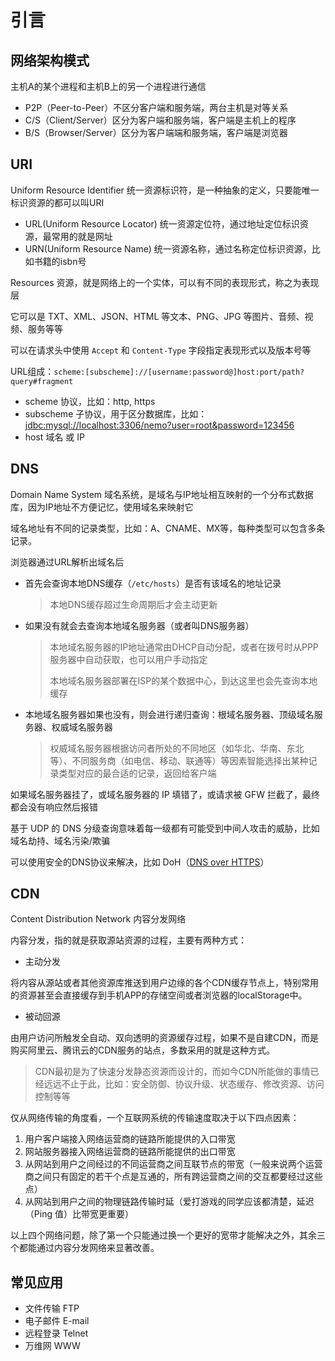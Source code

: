 # 引言

## 网络架构模式

主机A的某个进程和主机B上的另一个进程进行通信

- P2P（Peer-to-Peer）不区分客户端和服务端，两台主机是对等关系
- C/S（Client/Server）区分为客户端和服务端，客户端是主机上的程序
- B/S（Browser/Server）区分为客户端端和服务端，客户端是浏览器

## URI

Uniform Resource Identifier 统一资源标识符，是一种抽象的定义，只要能唯一标识资源的都可以叫URI

- URL(Uniform Resource Locator) 统一资源定位符，通过地址定位标识资源，最常用的就是网址
- URN(Uniform Resource Name) 统一资源名称，通过名称定位标识资源，比如书籍的isbn号

Resources 资源，就是网络上的一个实体，可以有不同的表现形式，称之为表现层

它可以是 TXT、XML、JSON、HTML 等文本、PNG、JPG 等图片、音频、视频、服务等等

可以在请求头中使用 `Accept` 和 `Content-Type` 字段指定表现形式以及版本号等

URL组成：`scheme:[subscheme]://[username:password@]host:port/path?query#fragment`

- scheme 协议，比如：http, https
- subscheme 子协议，用于区分数据库，比如：<jdbc:mysql://localhost:3306/nemo?user=root&password=123456>
- host 域名 或 IP

## DNS

Domain Name System 域名系统，是域名与IP地址相互映射的一个分布式数据库，因为IP地址不方便记忆，使用域名来映射它

域名地址有不同的记录类型，比如：A、CNAME、MX等，每种类型可以包含多条记录。

浏览器通过URL解析出域名后

- 首先会查询本地DNS缓存（`/etc/hosts`）是否有该域名的地址记录
  > 本地DNS缓存超过生命周期后才会主动更新
- 如果没有就会去查询本地域名服务器（或者叫DNS服务器）
  > 本地域名服务器的IP地址通常由DHCP自动分配，或者在拨号时从PPP服务器中自动获取，也可以用户手动指定
  >
  > 本地域名服务器部署在ISP的某个数据中心，到达这里也会先查询本地缓存
- 本地域名服务器如果也没有，则会进行递归查询：根域名服务器、顶级域名服务器、权威域名服务器
  > 权威域名服务器根据访问者所处的不同地区（如华北、华南、东北等）、不同服务商（如电信、移动、联通等）等因素智能选择出某种记录类型对应的最合适的记录，返回给客户端

如果域名服务器挂了，或域名服务器的 IP 填错了，或请求被 GFW 拦截了，最终都会没有响应然后报错

基于 UDP 的 DNS 分级查询意味着每一级都有可能受到中间人攻击的威胁，比如域名劫持、域名污染/欺骗

可以使用安全的DNS协议来解决，比如 DoH（[DNS over HTTPS](https://en.wikipedia.org/wiki/DNS_over_HTTPS)）

## CDN

Content Distribution Network 内容分发网络

内容分发，指的就是获取源站资源的过程，主要有两种方式：

- 主动分发

将内容从源站或者其他资源库推送到用户边缘的各个CDN缓存节点上，特别常用的资源甚至会直接缓存到手机APP的存储空间或者浏览器的localStorage中。

- 被动回源

由用户访问所触发全自动、双向透明的资源缓存过程，如果不是自建CDN，而是购买阿里云、腾讯云的CDN服务的站点，多数采用的就是这种方式。

> CDN最初是为了快速分发静态资源而设计的，而如今CDN所能做的事情已经远远不止于此，比如：安全防御、协议升级、状态缓存、修改资源、访问控制等等

仅从网络传输的角度看，一个互联网系统的传输速度取决于以下四点因素：

1. 用户客户端接入网络运营商的链路所能提供的入口带宽
2. 网站服务器接入网络运营商的链路所能提供的出口带宽
3. 从网站到用户之间经过的不同运营商之间互联节点的带宽（一般来说两个运营商之间只有固定的若干个点是互通的，所有跨运营商之间的交互都要经过这些点）
4. 从网站到用户之间的物理链路传输时延（爱打游戏的同学应该都清楚，延迟（Ping 值）比带宽更重要）

以上四个网络问题，除了第一个只能通过换一个更好的宽带才能解决之外，其余三个都能通过内容分发网络来显著改善。

## 常见应用

- 文件传输 FTP
- 电子邮件 E-mail
- 远程登录 Telnet
- 万维网 WWW
